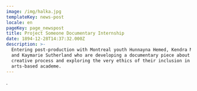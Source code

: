 ```yaml
---
image: /img/halka.jpg
templateKey: news-post
locale: en
pageKey: page_newspost
title: Project Someone Documentary Internship
date: 1894-12-28T14:37:32.000Z
description: >-
  Entering post-production with Montreal youth Hunnayna Hemed, Kendra McDonald,
  and Kaymarie Sutherland who are developing a documentary piece about Halka's
  creative process and exploring the very ethics of their inclusion in this
  arts-based academe.
---
```

.
